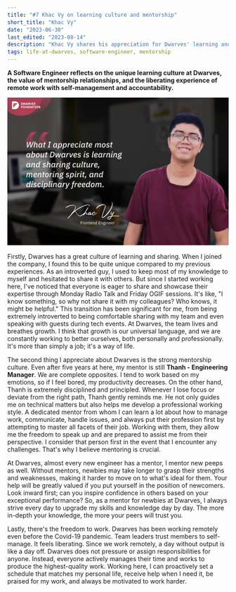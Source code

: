```yaml
---
title: "#7 Khac Vy on learning culture and mentorship"
short_title: "Khac Vy"
date: "2023-06-30"
last_edited: "2023-08-14"
description: "Khac Vy shares his appreciation for Dwarves' learning and sharing culture, mentoring spirit, and the freedom to work remotely with self-management"
tags: life-at-dwarves, software-engineer, mentorship
---
```


**A Software Engineer reflects on the unique learning culture at Dwarves, the value of mentorship relationships, and the liberating experience of remote work with self-management and accountability.**

![Khac Vy - Software Engineer at Dwarves](assets/notion-image-1744012343392-lqbmq.webp)

Firstly, Dwarves has a great culture of learning and sharing. When I joined the company, I found this to be quite unique compared to my previous experiences. As an introverted guy, I used to keep most of my knowledge to myself and hesitated to share it with others. But since I started working here, I've noticed that everyone is eager to share and showcase their expertise through Monday Radio Talk and Friday OGIF sessions. It's like, "I know something, so why not share it with my colleagues? Who knows, it might be helpful." This transition has been significant for me, from being extremely introverted to being comfortable sharing with my team and even speaking with guests during tech events. At Dwarves, the team lives and breathes growth. I think that growth is our universal language, and we are constantly working to better ourselves, both personally and professionally. It's more than simply a job; it's a way of life.

The second thing I appreciate about Dwarves is the strong mentorship culture. Even after five years at here, my mentor is still **Thanh - Engineering Manager**. We are complete opposites. I tend to work based on my emotions, so if I feel bored, my productivity decreases. On the other hand, Thanh is extremely disciplined and principled. Whenever I lose focus or deviate from the right path, Thanh gently reminds me. He not only guides me on technical matters but also helps me develop a professional working style. A dedicated mentor from whom I can learn a lot about how to manage work, communicate, handle issues, and always put their profession first by attempting to master all facets of their job. Working with them, they allow me the freedom to speak up and are prepared to assist me from their perspective. I consider that person first in the event that I encounter any challenges. That's why I believe mentoring is crucial.

At Dwarves, almost every new engineer has a mentor, I mentor new peeps as well. Without mentors, newbies may take longer to grasp their strengths and weaknesses, making it harder to move on to what's ideal for them. Your help will be greatly valued if you put yourself in the position of newcomers. Look inward first; can you inspire confidence in others based on your exceptional performance? So, as a mentor for newbies at Dwarves, I always strive every day to upgrade my skills and knowledge day by day. The more in-depth your knowledge, the more your peers will trust you.

Lastly, there's the freedom to work. Dwarves has been working remotely even before the Covid-19 pandemic. Team leaders trust members to self-manage. It feels liberating. Since we work remotely, a day without output is like a day off. Dwarves does not pressure or assign responsibilities for anyone. Instead, everyone actively manages their time and works to produce the highest-quality work. Working here, I can proactively set a schedule that matches my personal life, receive help when I need it, be praised for my work, and always be motivated to work harder.

